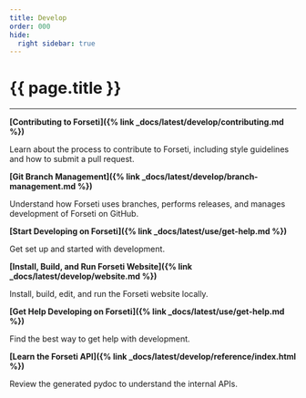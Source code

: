 ```yaml
---
title: Develop
order: 000
hide:
  right sidebar: true
---
```


# {{ page.title }}

---

**[Contributing to Forseti]({% link _docs/latest/develop/contributing.md %})**

Learn about the process to contribute to Forseti, including style guidelines and how to submit
a pull request.

**[Git Branch Management]({% link _docs/latest/develop/branch-management.md %})**

Understand how Forseti uses branches, performs releases, and manages development of Forseti on
GitHub.

**[Start Developing on Forseti]({% link _docs/latest/use/get-help.md %})**

Get set up and started with development.

**[Install, Build, and Run Forseti Website]({% link _docs/latest/develop/website.md %})**

Install, build, edit, and run the Forseti website locally.

**[Get Help Developing on Forseti]({% link _docs/latest/use/get-help.md %})**

Find the best way to get help with development.

**[Learn the Forseti API]({% link _docs/latest/develop/reference/index.html %})**

Review the generated pydoc to understand the internal APIs.
